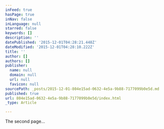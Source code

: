 ```yaml
---
inFeed: true
hasPage: true
inNav: false
inLanguage: null
starred: false
keywords: []
description: ''
datePublished: '2015-12-01T04:28:21.448Z'
dateModified: '2015-12-01T04:28:10.222Z'
title: ''
author: []
authors: []
publisher:
  name: null
  domain: null
  url: null
  favicon: null
sourcePath: _posts/2015-12-01-804e15ad-0632-4e5a-9b88-7177099b0e5d.md
published: true
url: 804e15ad-0632-4e5a-9b88-7177099b0e5d/index.html
_type: Article

---
```

The second page...